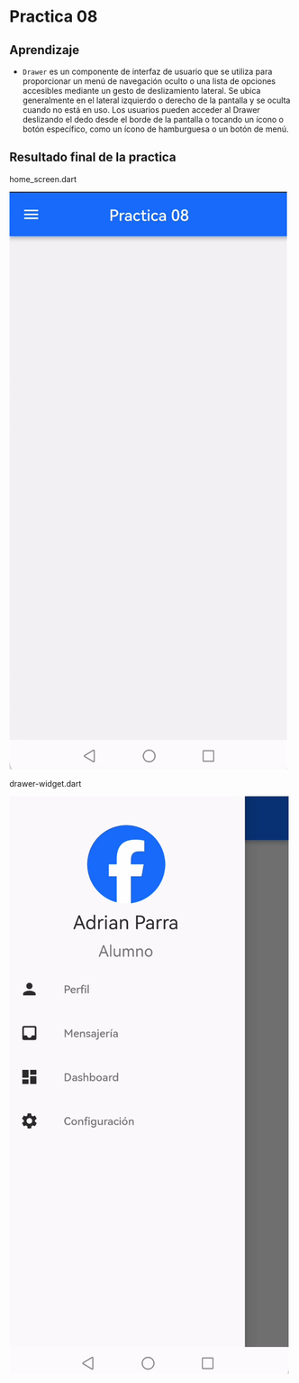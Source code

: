 # Practica 08

## Aprendizaje

 - `Drawer` es un componente de interfaz de usuario que se utiliza para proporcionar un menú de navegación oculto o una lista de opciones accesibles mediante un gesto de deslizamiento lateral. Se ubica generalmente en el lateral izquierdo o derecho de la pantalla y se oculta cuando no está en uso. Los usuarios pueden acceder al Drawer deslizando el dedo desde el borde de la pantalla o tocando un ícono o botón específico, como un ícono de hamburguesa o un botón de menú.

## Resultado final de la practica

home_screen.dart

![Pantalla 1](https://github.com/adrian-parra/Flutter-Practicas/blob/main/practica_08/assets/pagina1.png?raw=true)

drawer-widget.dart

![Pantalla 2](https://github.com/adrian-parra/Flutter-Practicas/blob/main/practica_08/assets/pagina2.png?raw=true)

